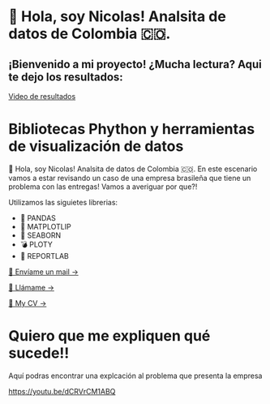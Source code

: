  # 👋 Hola, soy Nicolas! Analsita de datos de Colombia 🇨🇴.
 
## ¡Bienvenido a mi proyecto! ¿Mucha lectura? Aqui te dejo los resultados:
[Video de resultados](https://www.youtube.com/watch?v=dCRVrCM1ABQ&ab_channel=NicolasSuarez)

# Bibliotecas Phython y herramientas de visualización de datos

 👋 Hola, soy Nicolas! Analsita de datos de Colombia 🇨🇴.
En este escenario vamos a estar revisando un caso de una empresa brasileña que tiene un problema con las entregas!
Vamos a averiguar por que?!

Utilizamos las siguietes librerias:

- 🐼 PANDAS
- 📏 MATPLOTLIP
- 🌊 SEABORN
- 💣 PLOTY
- 📝 REPORTLAB




[📨 Envíame un mail →](mailto:javinsuarez@gmail.com)

[🤙 Llámame →](tel:+573052621201)

[📝 My CV →](https://www.canva.com/design/DAF7qCO6_Ps/4bLraC9rscY7VLZ4nPdvmQ/view?utm_content=DAF7qCO6_Ps&utm_campaign=designshare&utm_medium=link&utm_source=editor)

# Quiero que me expliquen qué sucede!!

Aquí podras encontrar una explcación al problema que presenta la empresa

https://youtu.be/dCRVrCM1ABQ

[]()
